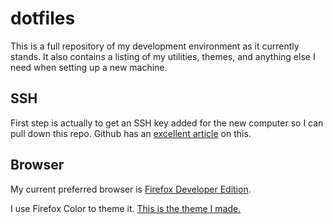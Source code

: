 # dotfiles

This is a full repository of my development environment as it currently stands. It also contains a listing of my utilities, themes, and anything else I need when setting up a new machine.

## SSH
First step is actually to get an SSH key added for the new computer so I can pull down this repo. Github has an [excellent article](https://help.github.com/articles/generating-a-new-ssh-key-and-adding-it-to-the-ssh-agent/) on this.

## Browser
My current preferred browser is [Firefox Developer Edition](https://www.mozilla.org/en-US/firefox/developer/).

I use Firefox Color to theme it. [This is the theme I made.](https://color.firefox.com/?theme=XQAAAALjAAAAAAAAAABBKYhm849SCiazH1KEGccwS-xNVAVUlUkhy_b8flDkc4UL33TIxTlTBxvpqcTQaoQxwR8u1HUiiDYveh-M-eU1wzW5Co2u-jUndDeMDET1hJsyxnqtFmlLJbM4HjZDYfuJi-ER6RQB47zQ_RAHIaiLdzT1qC2SYFLXgRfirt_XCa7GyNK_RKT7gZAn0YiKiodSKK9UuWkYdSLPW4QWdeGmZyMv_-mEOAA)
